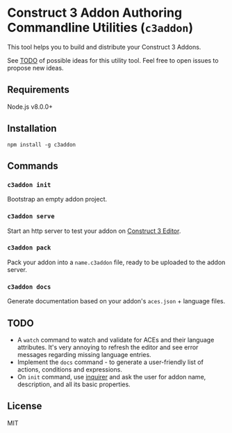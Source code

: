 # Construct 3 Addon Authoring Commandline Utilities (`c3addon`)

This tool helps you to build and distribute your Construct 3 Addons.

See [TODO](#todo) of possible ideas for this utility tool. Feel free to open issues to propose new ideas.

## Requirements

Node.js v8.0.0+

## Installation

```
npm install -g c3addon
```

## Commands

### `c3addon init`

Bootstrap an empty addon project.

### `c3addon serve`

Start an http server to test your addon on [Construct 3 Editor](https://editor.construct.net/).

### `c3addon pack`

Pack your addon into a `name.c3addon` file, ready to be uploaded to the addon
server.

### `c3addon docs`

Generate documentation based on your addon's `aces.json` + language files.

## TODO

- A `watch` command to watch and validate for ACEs and their language attributes. It's very annoying to refresh the editor and see error messages regarding missing language entries.
- Implement the `docs` command - to generate a user-friendly list of actions, conditions and expressions.
- On `init` command, use [inquirer](https://github.com/SBoudrias/Inquirer.js/) and ask the user for addon name, description, and all its basic properties.

## License

MIT
